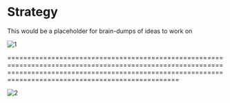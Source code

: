 # Strategy
This would be a placeholder for brain-dumps of ideas to work on

![1](https://user-images.githubusercontent.com/8856857/42864564-3e9db374-8aaa-11e8-87b3-7d59b2f60c53.jpg)

=============================================================================================================================================================================================================

![2](https://user-images.githubusercontent.com/8856857/42865205-4625d5e8-8aac-11e8-89fa-788e4fd8b96e.JPG)
